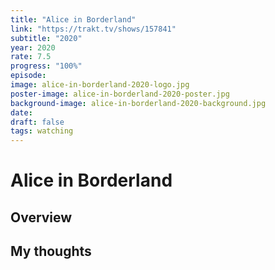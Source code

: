 ```yaml
---
title: "Alice in Borderland"
link: "https://trakt.tv/shows/157841"
subtitle: "2020"
year: 2020
rate: 7.5
progress: "100%"
episode: 
image: alice-in-borderland-2020-logo.jpg
poster-image: alice-in-borderland-2020-poster.jpg
background-image: alice-in-borderland-2020-background.jpg
date: 
draft: false
tags: watching
---
```


# Alice in Borderland

## Overview



## My thoughts
